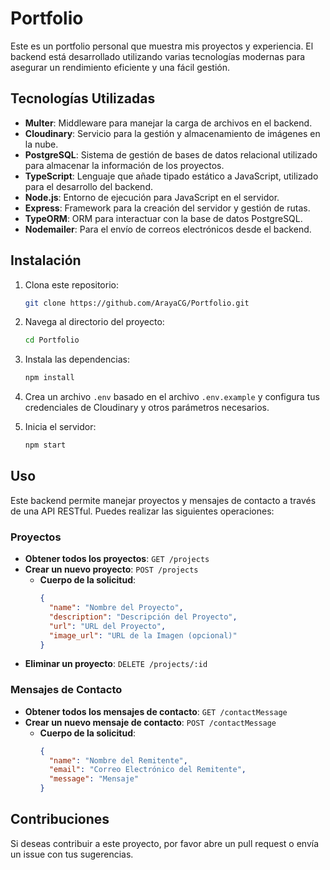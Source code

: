 # Portfolio

Este es un portfolio personal que muestra mis proyectos y experiencia. El backend está desarrollado utilizando varias tecnologías modernas para asegurar un rendimiento eficiente y una fácil gestión.

## Tecnologías Utilizadas

- **Multer**: Middleware para manejar la carga de archivos en el backend.
- **Cloudinary**: Servicio para la gestión y almacenamiento de imágenes en la nube.
- **PostgreSQL**: Sistema de gestión de bases de datos relacional utilizado para almacenar la información de los proyectos.
- **TypeScript**: Lenguaje que añade tipado estático a JavaScript, utilizado para el desarrollo del backend.
- **Node.js**: Entorno de ejecución para JavaScript en el servidor.
- **Express**: Framework para la creación del servidor y gestión de rutas.
- **TypeORM**: ORM para interactuar con la base de datos PostgreSQL.
- **Nodemailer**: Para el envío de correos electrónicos desde el backend.

## Instalación

1. Clona este repositorio:
   ```bash
   git clone https://github.com/ArayaCG/Portfolio.git
   ```

2. Navega al directorio del proyecto:
   ```bash
   cd Portfolio
   ```

3. Instala las dependencias:
   ```bash
   npm install
   ```

4. Crea un archivo `.env` basado en el archivo `.env.example` y configura tus credenciales de Cloudinary y otros parámetros necesarios.

5. Inicia el servidor:
   ```bash
   npm start
   ```

## Uso

Este backend permite manejar proyectos y mensajes de contacto a través de una API RESTful. Puedes realizar las siguientes operaciones:

### Proyectos

- **Obtener todos los proyectos**: `GET /projects`
- **Crear un nuevo proyecto**: `POST /projects`
  - **Cuerpo de la solicitud**:
    ```json
    {
      "name": "Nombre del Proyecto",
      "description": "Descripción del Proyecto",
      "url": "URL del Proyecto",
      "image_url": "URL de la Imagen (opcional)"
    }
    ```
- **Eliminar un proyecto**: `DELETE /projects/:id`

### Mensajes de Contacto

- **Obtener todos los mensajes de contacto**: `GET /contactMessage`
- **Crear un nuevo mensaje de contacto**: `POST /contactMessage`
  - **Cuerpo de la solicitud**:
    ```json
    {
      "name": "Nombre del Remitente",
      "email": "Correo Electrónico del Remitente",
      "message": "Mensaje"
    }
    ```

## Contribuciones

Si deseas contribuir a este proyecto, por favor abre un pull request o envía un issue con tus sugerencias.
